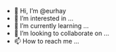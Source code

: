 - 👋 Hi, I’m @eurhay
- 👀 I’m interested in ...
- 🌱 I’m currently learning ...
- 💞️ I’m looking to collaborate on ...
- 📫 How to reach me ...

<!---
eurhay/eurhay is a ✨ special ✨ repository because its `README.md` (this file) appears on your GitHub profile.
You can click the Preview link to take a look at your changes.
--->

